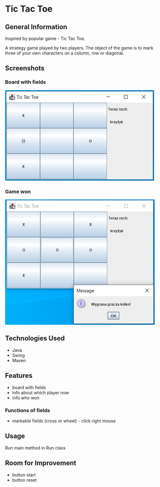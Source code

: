 # Tic Tac Toe

## General Information
Inspired by popular game - Tic Tac Toe.

A strategy game played by two players.
The object of the game is to mark three of your own characters on a column, row or diagonal.


## Screenshots
### Board with fields
![Board with fields](./img/boardgame.png)

### Game won
![game won](img/won.png)

## Technologies Used
- Java
- Swing
- Maven


## Features
- board with fields
- info about which player now
- info who won

### Functions of fields
- markable fields (cross or wheel) - click right mouse

## Usage
Run main method in Run class

## Room for Improvement
- button start
- button reset